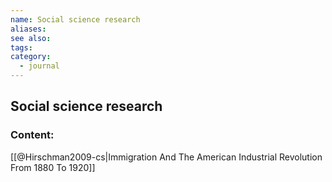 ```yaml
---
name: Social science research
aliases:
see also:
tags:
category:
  - journal
---
```


## Social science research

### Content:
[[@Hirschman2009-cs|Immigration And The American Industrial Revolution From 1880 To 1920]]